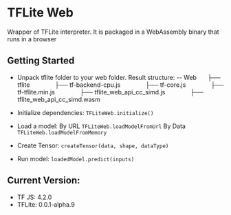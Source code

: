 # TFLite Web
Wrapper of TFLite interpreter. It is packaged in a WebAssembly binary that runs in a browser

## Getting Started
+ Unpack tflite folder to your web folder.
  Result structure:
  -- Web
  &#8197; &emsp14;&#8197; &emsp14;├── tflite
  &#8197; &emsp14;&#8197; &emsp14;&#8197; &emsp14;&#8197; &emsp14;&#8197; &emsp14;├── tf-backend-cpu.js
  &#8197; &emsp14;&#8197; &emsp14;&#8197; &emsp14;&#8197; &emsp14;&#8197; &emsp14;├── tf-core.js
  &#8197; &emsp14;&#8197; &emsp14;&#8197; &emsp14;&#8197; &emsp14;&#8197; &emsp14;├── tf-tflite.min.js
  &#8197; &emsp14;&#8197; &emsp14;&#8197; &emsp14;&#8197; &emsp14;&#8197; &emsp14;├── tflite_web_api_cc_simd.js
  &#8197; &emsp14;&#8197; &emsp14;&#8197; &emsp14;&#8197; &emsp14;&#8197; &emsp14;├── tflite_web_api_cc_simd.wasm

+ Initialize dependencies:
  ```TFLiteWeb.initialize()```

+ Load a model:
  By URL
  ```TFLiteWeb.loadModelFromUrl```
  By Data
  ```TFLiteWeb.loadModelFromMemory```

+ Create Tensor:
  ```createTensor(data, shape, dataType)```

+ Run model:
  ```loadedModel.predict(inputs)```

## Current Version:
+ TF JS: 4.2.0
+ TFLite: 0.0.1-alpha.9
